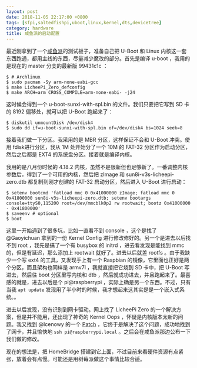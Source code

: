 ```yaml
---
layout: post
date: 2018-11-05 22:17:00 +0800
tags: [sfpi,saltedfishpi,uboot,linux,kernel,dts,devicetree]
category: hardware
title: 咸鱼派的启动配置
---
```


最近刚拿到了一个[咸鱼派](https://github.com/sbc-fish/sfpi)的测试板子，准备自己把 U-Boot 和 Linux 内核这一套东西跑通，都用主线的东西，尽量减少魔改的部分。首先是编译 u-boot ，我用的是现在的 master 分支的最新版 99431c1c ：

```
$ # Archlinux
$ sudo pacman -Sy arm-none-eabi-gcc
$ make LicheePi_Zero_defconfig
$ make ARCH=arm CROSS_COMPILE=arm-none-eabi- -j24
```

这时候会得到一个 u-boot-sunxi-with-spl.bin 的文件。我们只要把它写到 SD 卡的 8192 偏移处，就可以把 U-Boot 跑起来了：

```
$ diskutil unmountDisk /dev/disk4
$ sudo dd if=u-boot-sunxi-with-spl.bin of=/dev/disk4 bs=1024 seek=8
```

接着我们做一下分区。我采用的是 MBR 分区，这样保证不会和 U-Boot 冲突。使用 fdisk进行分区，我从 1M 处开始分了一个 10M 的 FAT-32 分区作为启动分区，然后之后都是 EXT4 的系统盘分区。接着就是编译内核。

我用的是八月份时候的 4.18.2 内核，虽然不是很新但也足够新了。一番调整内核参数后，得到了一个可用的内核，然后把 zImage 和 sun8i-v3s-licheepi-zero.dtb 都复制到刚才创建的 FAT-32 启动分区，然后进入 U-Boot 进行启动：

```
$ setenv bootcmd 'fatload mmc 0 0x41000000 zImage; fatload mmc 0 0x41800000 sun8i-v3s-licheepi-zero.dtb; setenv bootargs console=ttyS0,115200 root=/dev/mmcblk0p2 rw rootwait; bootz 0x41000000 - 0x41800000'
$ saveenv # optional
$ boot
```

这里一开始遇到了很多坑，比如一直看不到 console ，这个是找了 @Gaoyichuan 拿到的一份 Kernel Config 进行修改修好的。另一个是进去以后找不到 root ，我先是搞了一个有 busybox 的 initrd ，进去看发现是能找到 mmc 的，但是有延迟，那么添加上 rootwait 就好了。进去以后就差 rootfs 。由于我缺少一个写 ext4 的工具，又发现手上有一个 Raspbian 的镜像，它里面也正好是两个分区，而且架构也同样是 armv7l ，我就直接把它烧到 SD 卡中，把 U-Boot 写进去，然后往 boot 分区里写内核和 dtb ，然后就成功进去，并且跑起来了。最喜感的就是，进去以后是个 pi@raspberrypi ，实际上确是另一个东西。不过，只有当我 `apt update` 发现用了半小时的时候，我才想起来这其实是是一个嵌入式系统。。

进去以后发现，没有识别到网卡驱动。网上找了 LicheePi Zero 的一个解决方案，但是并不能用，还出现了神奇的 Kernel Oops ，怀疑是内核版本太新的问题。我又找到 @Icenowy 的一个 [Patch](https://lore.kernel.org/patchwork/patch/884656/) ，它终于是解决了这个问题，成功地找到了网卡，并且愉快地 `ssh pi@raspberrypi.local` 。之后会在咸鱼派那边公布一下我们做的修改。

现在的想法是，把 HomeBridge 搭建到它上面，不过目前来看硬件资源有点紧张，放着会有点慢。可能还是用树莓派做这个事情比较合适。